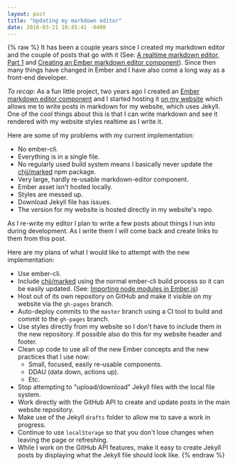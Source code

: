 ```yaml
---
layout: post
title: "Updating my markdown editor"
date: 2016-03-21 10:45:41 -0400
---
```

{% raw %}
It has been a couple years since I created my markdown editor and the couple of posts that go with it (See: [A realtime markdown editor, Part 1](/blog/2013/12/10/a-realtime-markdown-editor-part-1) and [Creating an Ember markdown editor component](/blog/2013/12/13/creating-an-ember-markdown-editor-component)). Since then many things have changed in Ember and I have also come a long way as a front-end developer.

_To recap_: As a fun little project, two years ago I created an [Ember markdown editor component](https://github.com/jimmay5469/EmberMarkdownParser) and I started hosting it [on my website](/markdown-editor) which allows me to write posts in markdown for my website, which uses Jekyll. One of the cool things about this is that I can write markdown and see it rendered with my website styles realtime as I write it.

Here are some of my problems with my current implementation:

- No ember-cli.
- Everything is in a single file.
- No regularly used build system means I basically never update the [chjj/marked](https://github.com/chjj/marked) npm package.
- Very large, hardly re-usable markdown-editor component.
- Ember asset isn't hosted locally.
- Styles are messed up.
- Download Jekyll file has issues.
- The version for my website is hosted directly in my website's repo.

As I re-write my editor I plan to write a few posts about things I run into during development. As I write them I will come back and create links to them from this post.

Here are my plans of what I would like to attempt with the new implementation:

- Use ember-cli.
- Include [chjj/marked](https://github.com/chjj/marked) using the normal ember-cli build process so it can be easily updated. (See: [Importing node modules in Ember.js](/blog/2016/03/22/importing-node-modules-in-ember.js))
- Host out of its own repository on GitHub and make it visible on my website via the `gh-pages` branch.
- Auto-deploy commits to the `master` branch using a CI tool to build and commit to the `gh-pages` branch.
- Use styles directly from my website so I don't have to include them in the new repository. If possible also do this for my website header and footer.
- Clean up code to use all of the new Ember concepts and the new practices that I use now:
  - Small, focused, easily re-usable components.
  - DDAU (data down, actions up).
  - Etc.
- Stop attempting to "upload/download" Jekyll files with the local file system.
- Work directly with the GitHub API to create and update posts in the main website repository.
- Make use of the Jekyll `drafts` folder to allow me to save a work in progress.
- Continue to use `localStorage` so that you don't lose changes when leaving the page or refreshing.
- While I work on the GitHub API features, make it easy to create Jekyll posts by displaying what the Jekyll file should look like.
{% endraw %}
